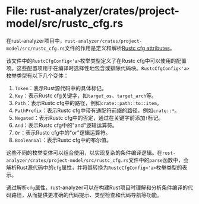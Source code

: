 # File: rust-analyzer/crates/project-model/src/rustc_cfg.rs

在rust-analyzer项目中，`rust-analyzer/crates/project-model/src/rustc_cfg.rs`文件的作用是定义和解析[Rustc cfg attributes](https://doc.rust-lang.org/reference/conditional-compilation.html#attributes)。

该文件中的`RustcCfgConfig<'a>`枚举类型定义了在Rustc cfg中可以使用的配置项。这些配置项用于在编译时选择性地包含或排除代码块。`RustcCfgConfig<'a>`枚举类型有以下几个变体：

1. `Token`：表示Rust源代码中的具体标记。
2. `Key`：表示Rustc cfg关键字，如`target_os`、`target_arch`等。
3. `Path`：表示Rustc cfg中的路径，例如`crate::path::to::item`。
4. `PathPrefix`：表示Rustc cfg中带有通配符前缀的路径，例如`crate::*`。
5. `Negated`：表示Rustc cfg中的否定，通过在关键字前添加`!`标记。
6. `And`：表示Rustc cfg中的"and"逻辑运算符。
7. `Or`：表示Rustc cfg中的"or"逻辑运算符。
8. `BooleanVal`：表示Rustc cfg中的布尔值。

这些不同的枚举变体可以组合使用，以实现复杂的条件编译逻辑。在`rust-analyzer/crates/project-model/src/rustc_cfg.rs`文件中的`parse`函数中，会解析Rust源代码中的`cfg`属性，并将其转换为`RustcCfgConfig<'a>`枚举类型的表示。

通过解析`cfg`属性，rust-analyzer可以在构建Rust项目时理解和分析条件编译的代码路径，从而提供更准确的代码提示、类型检查和代码导航等功能。

